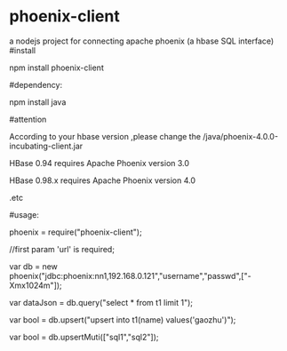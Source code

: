 phoenix-client
==============

a nodejs project for connecting apache phoenix (a hbase SQL interface)
#install

npm install phoenix-client

#dependency:

npm install java

#attention

According to your hbase version ,please change the /java/phoenix-4.0.0-incubating-client.jar

HBase 0.94 requires Apache Phoenix version 3.0

HBase 0.98.x requires Apache Phoenix version 4.0

.etc

#usage:

phoenix = require("phoenix-client");

//first param 'url' is required;

var db = new phoenix("jdbc:phoenix:nn1,192.168.0.121","username","passwd",["-Xmx1024m"]);


var dataJson = db.query("select * from t1 limit 1");

var bool = db.upsert("upsert into t1(name) values('gaozhu')");

var bool = db.upsertMuti(["sql1","sql2"]);
